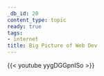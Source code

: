 ```yaml
---
_db_id: 20
content_type: topic
ready: true
tags:
- internet
title: Big Picture of Web Dev
---
```


{{< youtube yygDGGpnISo >}}
